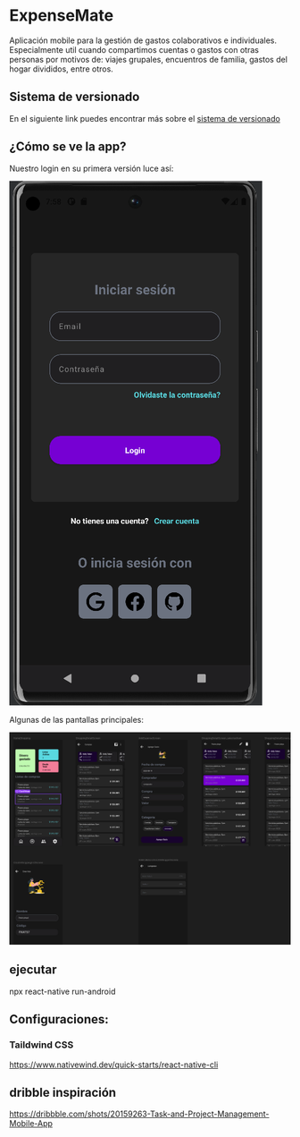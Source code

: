 # ExpenseMate

Aplicación mobile para la gestión de gastos colaborativos e individuales. Especialmente util cuando compartimos cuentas o gastos con otras personas por motivos de: viajes grupales, encuentros de familia, gastos del hogar divididos, entre otros. 

## Sistema de versionado

En el siguiente link puedes encontrar más sobre el [sistema de versionado](https://github.com/InerxiaTI/expensapp/tree/master/docs/versionado)

## ¿Cómo se ve la app?

Nuestro login en su primera versión luce así: 

![Login](docs/img/login.png)


Algunas de las pantallas principales: 

![figma](docs/img/figma.png)


## ejecutar 
npx react-native run-android

## Configuraciones:

### Taildwind CSS
https://www.nativewind.dev/quick-starts/react-native-cli

## dribble inspiración 

https://dribbble.com/shots/20159263-Task-and-Project-Management-Mobile-App

